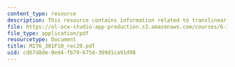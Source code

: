 ```yaml
---
content_type: resource
description: This resource contains information related to translinear circuits.
file: https://ol-ocw-studio-app-production.s3.amazonaws.com/courses/6-301-solid-state-circuits-fall-2010/cd67d8de0ed4fb79675d309d1ca91d98_MIT6_301F10_rec20.pdf
file_type: application/pdf
resourcetype: Document
title: MIT6_301F10_rec20.pdf
uid: cd67d8de-0ed4-fb79-675d-309d1ca91d98
---
```


